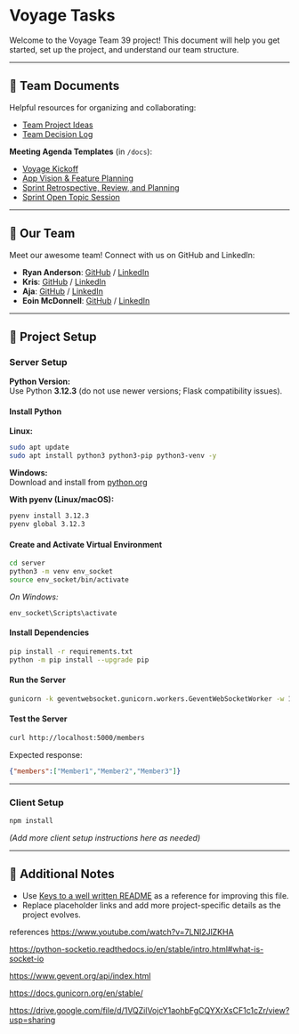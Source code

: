 # Voyage Tasks

Welcome to the Voyage Team 39 project! This document will help you get started, set up the project, and understand our team structure.

---

## 📄 Team Documents

Helpful resources for organizing and collaborating:

- [Team Project Ideas](./docs/team_project_ideas.md)
- [Team Decision Log](./docs/team_decision_log.md)

**Meeting Agenda Templates** (in `/docs`):

- [Voyage Kickoff](./docs/meeting-voyage_kickoff.docx)
- [App Vision & Feature Planning](./docs/meeting-vision_and_feature_planning.docx)
- [Sprint Retrospective, Review, and Planning](./docs/meeting-sprint_retrospective_review_and_planning.docx)
- [Sprint Open Topic Session](./docs/meeting-sprint_open_topic_session.docx)

---

## 👥 Our Team

Meet our awesome team! Connect with us on GitHub and LinkedIn:

- **Ryan Anderson**: [GitHub](https://github.com/RyanAndersonG64) / [LinkedIn](https://www.linkedin.com/in/ryan-anderson-g64/)
- **Kris**: [GitHub]() / [LinkedIn]()
- **Aja**: [GitHub]() / [LinkedIn]()
- **Eoin McDonnell**: [GitHub](https://github.com/oldmcdonnell) / [LinkedIn](https://www.linkedin.com/in/mcdonnell-eoin/)

---

## 🚀 Project Setup

### Server Setup

**Python Version:**  
Use Python **3.12.3** (do not use newer versions; Flask compatibility issues).

#### Install Python

**Linux:**
```bash
sudo apt update
sudo apt install python3 python3-pip python3-venv -y
```

**Windows:**  
Download and install from [python.org](https://www.python.org/downloads/release/python-3123/)

**With pyenv (Linux/macOS):**
```bash
pyenv install 3.12.3
pyenv global 3.12.3
```

#### Create and Activate Virtual Environment

```bash
cd server
python3 -m venv env_socket
source env_socket/bin/activate
```
*On Windows:*
```
env_socket\Scripts\activate
```

#### Install Dependencies

```bash
pip install -r requirements.txt
python -m pip install --upgrade pip
```

#### Run the Server

```bash
gunicorn -k geventwebsocket.gunicorn.workers.GeventWebSocketWorker -w 1 app_socket.app_socket_server:app --bind 0.0.0.0:5000
```

#### Test the Server

```bash
curl http://localhost:5000/members
```
Expected response:
```json
{"members":["Member1","Member2","Member3"]}
```

---

### Client Setup

```bash
npm install
```
*(Add more client setup instructions here as needed)*

---

## 📝 Additional Notes

- Use [Keys to a well written README](https://tinyurl.com/yk3wubft) as a reference for improving this file.
- Replace placeholder links and add more project-specific details as the project evolves.


references
https://www.youtube.com/watch?v=7LNl2JlZKHA

https://python-socketio.readthedocs.io/en/stable/intro.html#what-is-socket-io

https://www.gevent.org/api/index.html

https://docs.gunicorn.org/en/stable/

https://drive.google.com/file/d/1VQZilVojcY1aohbFgCQYXrXsCF1c1cZr/view?usp=sharing